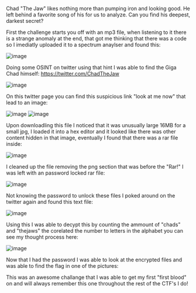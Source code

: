 
Chad "The Jaw" likes nothing more than pumping iron and looking good. He left behind a favorite song of his for us to analyze. Can you find his deepest, darkest secret?



First the challenge starts you off with an mp3 file, when listening to it there is a strange anomaly at the end, that got me thinking that there was a code so I imediatly uploaded it to a spectrum anaylser and found this: 

![image](https://user-images.githubusercontent.com/46825266/170844536-23f69f75-fdfc-4b7f-8601-6c190f0cdf3c.png)

Doing some OSINT on twitter using that hint I was able to find the Giga Chad himself: https://twitter.com/ChadTheJaw

![image](https://user-images.githubusercontent.com/46825266/170845800-8ed4ebbe-5cf8-405a-8c2f-653e8f0442fb.png)

On this twitter page you can find this suspicious link "look at me now" that lead to an image: 

![image](https://user-images.githubusercontent.com/46825266/170844566-fb8d40d2-780d-413e-9f3e-922996528230.png)
![image](https://user-images.githubusercontent.com/46825266/170845774-961dadae-2d5b-4834-866f-35d9d67c8d0b.png)


Upon downloadling this file I noticed that it was unusually large 16MB for a small jpg, I loaded it into a hex editor and it looked like there was other content hidden in that image, eventually I found that there was a rar file inside: 

![image](https://user-images.githubusercontent.com/46825266/170844653-d58d7051-7889-47b7-b8bc-c99652b27285.png)

I cleaned up the file removing the png section that was before the "Rar!" I was left with an password locked rar file: 

![image](https://user-images.githubusercontent.com/46825266/170844689-827a073b-616f-45c7-b028-d61bb0d75151.png)

Not knowing the password to unlock these files I poked around on the twitter again and found this text file:

![image](https://user-images.githubusercontent.com/46825266/170844726-b5bc9567-997e-4401-9fa1-56a49ea2ce19.png)

Using this I was able to decypt this by counting the ammount of "chads" and "thejaws" the corelated the number to letters in the alphabet you can see my thought process here: 

![image](https://user-images.githubusercontent.com/46825266/170844787-52ca3947-ef30-462d-a089-a59ca7a56068.png)

Now that I had the password I was able to look at the encrypted files and was able to find the flag in one of the pictures:


This was an awesome challange that I was able to get my first "first blood" on and will always remember this one throughout the rest of the CTF's I do!
